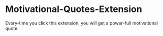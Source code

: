 # Motivational-Quotes-Extension
Every-time you click this extension, you will get a power-full motivational quote.
